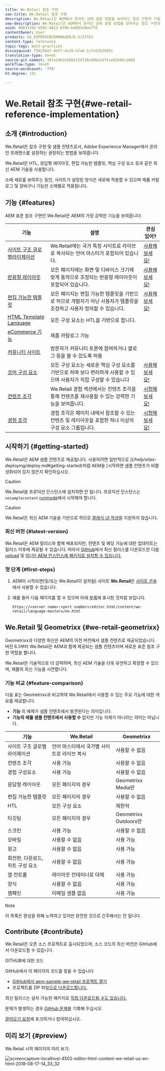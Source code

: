 ```yaml
---
title: We.Retail 참조 구현
seo-title: We.Retail 참조 구현
description: We.Retail은 AEM에서 온라인 상태 설정 방법을 보여주는 참조 구현의 기술 미리 보기입니다
seo-description: We.Retail은 AEM에서 온라인 상태 설정 방법을 보여주는 참조 구현의 기술 미리 보기입니다
uuid: d8833192-b592-4812-bf9b-bd882e8ee7f0
contentOwner: User
products: SG_EXPERIENCEMANAGER/6.5/SITES
content-type: reference
topic-tags: best-practices
discoiquuid: f50150af-deff-4c29-bfe0-1cfc67b29d51
translation-type: tm+mt
source-git-commit: 307a1db2e5bbb72d730c89ba14f5ce02b96c108d
workflow-type: tm+mt
source-wordcount: '779'
ht-degree: 13%

---
```



# We.Retail 참조 구현{#we-retail-reference-implementation}

## 소개 {#introduction}

We.Retail은 참조 구현 및 샘플 컨텐츠로서, Adobe Experience Manager에서 온라인 프레젠스를 설정하는 권장되는 방법을 보여줍니다.

We.Retail은 HTL, 응답형 레이아웃, 편집 가능한 템플릿, 핵심 구성 요소 등과 같은 최신 AEM 기술을 사용합니다.

소매 세로를 보여주는 동안, 사이트가 설정된 방식은 세로에 적용할 수 있으며 제품 카탈로그 및 장바구니 기능만 소매별로 적용됩니다.

## 기능 {#features}

AEM 표준 참조 구현인 We.Retail은 AEM의 가장 강력한 기능을 보여줍니다.

| **기능** | **설명** | **관심 있어?** |
|---|---|---|
| [사이트 구조 글로벌라이제이션](/help/sites-administering/tc-bp.md) | We.Retail에는 국가 특정 사이트로 라이브로 복사되는 언어 마스터가 포함되어 있습니다. | [사용해 보세요!](/help/sites-developing/we-retail-globalized-site-structure.md) |
| [반응형 레이아웃](/help/sites-authoring/responsive-layout.md) | 모든 페이지에는 화면 및 디바이스 크기에 맞게 동적으로 조정되는 반응형 레이아웃이 포함되어 있습니다. | [사용해 보세요!](/help/sites-developing/we-retail-responsive-layout.md) |
| [편집 가능한 템플릿](/help/sites-developing/page-templates-editable.md) | 모든 페이지는 편집 가능한 템플릿을 기반으로 하므로 개발자가 아닌 사용자가 템플릿을 조정하고 사용자 정의할 수 있습니다. | [사용해 보세요!](/help/sites-developing/we-retail-editable-templates.md) |
| [HTML Template Language](https://docs.adobe.com/content/help/ko-KR/experience-manager-htl/using/overview.html) | 모든 구성 요소는 HTL을 기반으로 합니다. |  |
| [eCommerce 기능](/help/sites-developing/ecommerce.md) | 제품 카탈로그 기능 |  |
| [커뮤니티 사이트](/help/communities/overview.md) | 방문자가 커뮤니티 토론에 참여하거나 블로그 등을 볼 수 있도록 허용 |  |
| [코어 구성 요소](https://docs.adobe.com/content/help/ko-KR/experience-manager-core-components/using/introduction.html) | 모든 구성 요소는 새로운 핵심 구성 요소를 기반으로 하며 보다 편리하게 사용할 수 있으며 사용자가 직접 구성할 수 있습니다 | [사용해 보세요!](/help/sites-developing/we-retail-core-components.md) |
| [컨텐츠 조각](/help/assets/content-fragments/content-fragments.md) | We.Retail 경험 섹션에서는 컨텐츠 조각을 통해 컨텐츠를 재사용할 수 있는 강력한 기능을 보여줍니다. | [시험해 보세요!](/help/sites-developing/we-retail-content-fragments.md) |
| [경험 조각](/help/sites-authoring/experience-fragments.md) | 경험 조각은 페이지 내에서 참조할 수 있는 컨텐츠 및 레이아웃을 포함한 하나 이상의 구성 요소 그룹입니다. | [시험해 보세요!](/help/sites-developing/we-retail-experience-fragments.md) |

## 시작하기 {#getting-started}

We.Retail은 AEM 샘플 컨텐츠로 제공됩니다. 사용하려면 일반적으로 ](/help/sites-deploying/deploy.md#getting-started)처럼 AEM을 [시작하면 샘플 컨텐츠가 비활성화되어 있지 않은지 확인하십시오.

>[!CAUTION]
>
>We.Retail을 프로덕션 인스턴스에 설치하면 안 됩니다. 프로덕션 인스턴스는 `nosamplecontent` [runmode](/help/sites-deploying/configure-runmodes.md)에서 시작해야 합니다.

>[!CAUTION]
>
>We.Retail은 최신 AEM 기술을 기반으로 하므로 [클래식 UI 작성](/help/sites-classic-ui-authoring/home.md)을 지원하지 않습니다.

### 최신 버전 {#latest-version}

We.Retail은 AEM 릴리스와 함께 배포되지만, 컨텐츠 및 해당 기능에 대한 업데이트는 릴리스 이후에 제공될 수 있습니다. 따라서 [GitHub](https://github.com/Adobe-Marketing-Cloud/aem-sample-we-retail/releases)에서 최신 릴리스를 다운로드한 다음 [upload](/help/sites-administering/package-manager.md#uploading-packages-from-your-file-system) 및 [이(가) AEM 인스턴스에 패키지로 설치할 수 있습니다.](/help/sites-administering/package-manager.md#installing-packages)

### 첫 단계 {#first-steps}

1. AEM이 시작되면(및/또는 We.Retail이 설치됨) 사이트 **We.Retail**&#x200B;은 [사이트 콘솔](/help/sites-authoring/basic-handling.md#global-navigation)에서 사용할 수 있습니다.
1. 예를 들어 다음 페이지를 열 수 있으며 아래 [부록](#appendix)에 표시된 것처럼 보입니다.

   `https://<server name>:<port number>/editor.html/content/we-retail/language-masters/en.html`

## We.Retail 및 Geometrixx {#we-retail-geometrixx}

Geometrixx과 다양한 화신은 AEM의 이전 버전에서 샘플 컨텐츠로 제공되었습니다. 버전 6.3부터 We.Retail은 AEM과 함께 제공되는 샘플 컨텐츠이며 새로운 표준 참조 구현 역할을 합니다.

We.Retail은 기술적으로 더 강력하며, 최신 AEM 기술을 더욱 유연하고 확장할 수 있으며, 제품의 최신 기능을 시연합니다.

### 기능 비교 {#feature-comparison}

다음 표는 Geometrixx과 비교하여 We.Retail에서 사용할 수 있는 주요 기능에 대한 개요를 제공합니다.

* **기능** 의 예제가 샘플 컨텐츠에서 발견된다는 의미입니다.
* **기능의 예를 샘플 컨텐츠에서 사용할 수** 없지만 기능 자체가 아니라는 의미는 아닙니다.

| **기능** | **We.Retail** | **Geometrixx** |
|---|---|---|
| 사이트 구조 글로벌라이제이션 | 언어 마스터에서 국가별 사이트로 라이브 복사 | 사용할 수 없음 |
| 컨텐츠 조각 | 사용 가능 | 사용할 수 없음 |
| 경험 구성요소 | 사용 가능 | 사용할 수 없음 |
| 응답형 레이아웃 | 모든 페이지의 경우 | Geometrixx Media만 |
| 편집 가능한 템플릿 | 모든 페이지의 경우 | 사용할 수 없음 |
| HTL | 모든 구성 요소 | 제한적 |
| 타깃팅 | 모든 페이지의 경우 | Geometrixx Outdoors만 |
| 스크린 | 사용 가능 | 사용할 수 없음 |
| 모바일 | 사용할 수 없음 | 사용 가능 |
| 원고 | 사용할 수 없음 | 사용 가능 |
| 회전판, 다운로드, 차트 구성 요소 | 사용할 수 없음 | 사용 가능 |
| 열 컨트롤 | 레이아웃 컨테이너로 대체 | 사용 가능 |
| 양식 | 사용할 수 없음 | 사용 가능 |
| 캠페인 | 이메일 샘플 없음 | 사용 가능 |

>[!NOTE]
>
>이 목록은 완성을 위해 노력하고 있지만 완전한 것으로 간주해서는 안 됩니다.

## Contribute {#contribute}

We.Retail은 오픈 소스 프로젝트로 출시되었으며, 소스 코드의 최신 버전은 GitHub에서 다운로드할 수 있습니다.

GITHUB에 대한 코드

GitHub에서 이 페이지의 코드를 찾을 수 있습니다

* [GitHub에서 aem-sample-we-retail 프로젝트 열기](https://github.com/Adobe-Marketing-Cloud/aem-sample-we-retail)
* 프로젝트를 ZIP 파일[으로 다운로드합니다.](https://github.com/Adobe-Marketing-Cloud/aem-sample-we-retail/archive/master.zip)

최신 릴리스는 설치 가능한 패키지로 [직접 다운로드될 수도 있습니다.](https://github.com/Adobe-Marketing-Cloud/aem-sample-we-retail/releases/latest)

문제가 발생하는 경우 [GitHub 문제](https://github.com/Adobe-Marketing-Cloud/aem-sample-we-retail/issues)를 기록해 두십시오.

[끌어오기 요청](https://github.com/Adobe-Marketing-Cloud/aem-sample-we-retail/pulls)에 포크하거나 참여하십시오.

## 미리 보기 {#preview}

We.Retail 시작 페이지의 미리 보기:

![screencapture-localhost-4502-editor-html-content-we-retail-us-en-html-2018-08-17-14_33_32](assets/screencapture-localhost-4502-editor-html-content-we-retail-us-en-html-2018-08-17-14_33_32.png)

